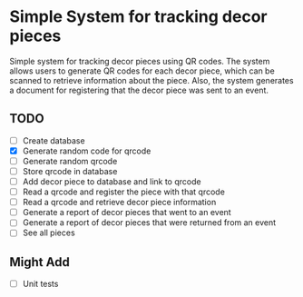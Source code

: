 # Simple System for tracking decor pieces
Simple system for tracking decor pieces using QR codes. The system allows users to generate QR codes for each decor piece, which can be scanned to retrieve information about the piece. Also, the system generates a document for registering that the decor piece was sent to an event.

## TODO
- [ ] Create database
- [X] Generate random code for qrcode
- [ ] Generate random qrcode
- [ ] Store qrcode in database
- [ ] Add decor piece to database and link to qrcode
- [ ] Read a qrcode and register the piece with that qrcode
- [ ] Read a qrcode and retrieve decor piece information
- [ ] Generate a report of decor pieces that went to an event
- [ ] Generate a report of decor pieces that were returned from an event
- [ ] See all pieces

## Might Add
- [ ] Unit tests

